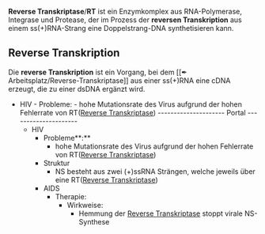 **Reverse Transkriptase**/**RT** ist ein Enzymkomplex aus RNA-Polymerase, Integrase und Protease, der im Prozess der **reversen Transkription** aus einem ss(+)RNA-Strang eine Doppelstrang-DNA synthetisieren kann.

## Reverse Transkription

Die **reverse Transkription** ist ein Vorgang, bei dem [[✒ Arbeitsplatz/Reverse-Transkriptase]] aus einer ss(+)RNA eine cDNA erzeugt, die zu einer dsDNA ergänzt wird.

- HIV
		- Probleme:
			- hohe Mutationsrate des Virus aufgrund der hohen Fehlerrate von RT([Reverse Transkriptase](Reverse-Transkriptase.md))
--------------------- Portal ---------------------
	- HIV
		- Probleme**:**  
			- hohe Mutationsrate des Virus aufgrund der hohen Fehlerrate von RT([Reverse Transkriptase](Reverse-Transkriptase.md))
		- Struktur
			- NS besteht aus zwei (+)ssRNA Strängen, welche jeweils über eine RT([Reverse Transkriptase](Reverse-Transkriptase.md))
		- AIDS
			- Therapie:
				- Wirkweise:
					- Hemmung der [Reverse Transkriptase](Reverse-Transkriptase.md)  stoppt virale NS-Synthese  
